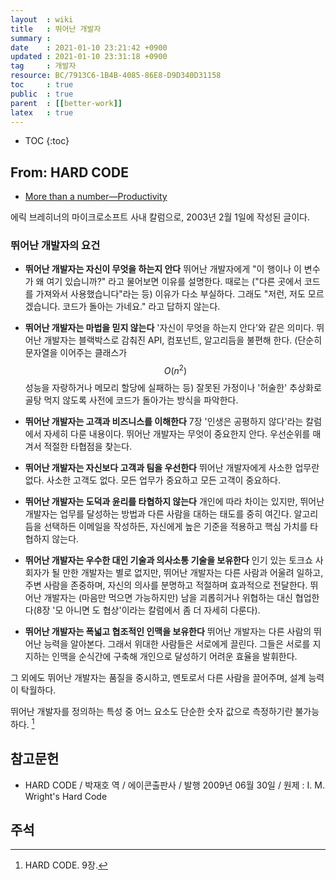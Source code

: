 ```yaml
---
layout  : wiki
title   : 뛰어난 개발자
summary : 
date    : 2021-01-10 23:21:42 +0900
updated : 2021-01-10 23:31:18 +0900
tag     : 개발자
resource: BC/7913C6-1B4B-4085-86E8-D9D340D31158
toc     : true
public  : true
parent  : [[better-work]]
latex   : true
---
```

* TOC
{:toc}

## From: HARD CODE

- [More than a number—Productivity][hardcode]

에릭 브레히너의 마이크로소프트 사내 칼럼으로, 2003년 2월 1일에 작성된 글이다.

### 뛰어난 개발자의 요건

>
- **뛰어난 개발자는 자신이 무엇을 하는지 안다** 뛰어난 개발자에게 "이 행이나 이 변수가 왜 여기 있습니까?" 라고 물어보면 이유를 설명한다. 때로는 ("다른 곳에서 코드를 가져와서 사용했습니다"라는 등) 이유가 다소 부실하다. 그래도 "저런, 저도 모르겠습니다. 코드가 돌아는 가네요." 라고 답하지 않는다.
>
- **뛰어난 개발자는 마법을 믿지 않는다** '자신이 무엇을 하는지 안다'와 같은 의미다. 뛰어난 개발자는 블랙박스로 감춰진 API, 컴포넌트, 알고리듬을 불편해 한다. (단순히 문자열을 이어주는 클래스가 $$O(n^2)$$ 성능을 자랑하거나 메모리 할당에 실패하는 등) 잘못된 가정이나 '허술한' 추상화로 골탕 먹지 않도록 사전에 코드가 돌아가는 방식을 파악한다.
>
- **뛰어난 개발자는 고객과 비즈니스를 이해한다** 7장 '인생은 공평하지 않다'라는 칼럼에서 자세히 다룬 내용이다. 뛰어난 개발자는 무엇이 중요한지 안다. 우선순위를 매겨서 적절한 타협점을 찾는다.
>
- **뛰어난 개발자는 자신보다 고객과 팀을 우선한다** 뛰어난 개발자에게 사소한 업무란 없다. 사소한 고객도 없다. 모든 업무가 중요하고 모든 고객이 중요하다.
>
- **뛰어난 개발자는 도덕과 윤리를 타협하지 않는다** 개인에 따라 차이는 있지만, 뛰어난 개발자는 업무를 달성하는 방법과 다른 사람을 대하는 태도를 중히 여긴다. 알고리듬을 선택하든 이메일을 작성하든, 자신에게 높은 기준을 적용하고 핵심 가치를 타협하지 않는다.
>
- **뛰어난 개발자는 우수한 대인 기술과 의사소통 기술을 보유한다** 인기 있는 토크쇼 사회자가 될 만한 개발자는 별로 없지만, 뛰어난 개발자는 다른 사람과 어울려 일하고, 주변 사람을 존중하며, 자신의 의사를 분명하고 적절하며 효과적으로 전달한다. 뛰어난 개발자는 (마음만 먹으면 가능하지만) 남을 괴롭히거나 위협하는 대신 협업한다(8장 '모 아니면 도 협상'이라는 칼럼에서 좀 더 자세히 다룬다).
>
- **뛰어난 개발자는 폭넓고 협조적인 인맥을 보유한다** 뛰어난 개발자는 다른 사람의 뛰어난 능력을 알아본다. 그래서 위대한 사람들은 서로에게 끌린다. 그들은 서로를 지지하는 인맥을 순식간에 구축해 개인으로 달성하기 어려운 효율을 발휘한다.
>
그 외에도 뛰어난 개발자는 품질을 중시하고, 멘토로서 다른 사람을 끌어주며, 설계 능력이 탁월하다.
>
뛰어난 개발자를 정의하는 특성 중 어느 요소도 단순한 숫자 값으로 측정하기란 불가능하다.
[^hardcode-9]

## 참고문헌

- HARD CODE / 박재호 역 / 에이콘출판사 / 발행 2009년 06월 30일 / 원제 : I. M. Wright's Hard Code

## 주석

[^hardcode-9]: HARD CODE. 9장.

[hardcode]: https://imwrightshardcode.com/2003/02/more-than-a-number-productivity/

